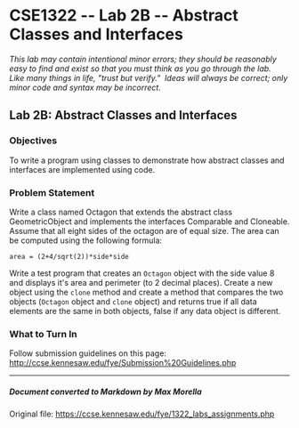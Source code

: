 # CSE1322 -- Lab 2B -- Abstract Classes and Interfaces

_This lab may contain intentional minor errors; they should be reasonably easy to find and exist so that you must think as you go through the lab.  Like many things in life, "trust but verify."  Ideas will always be correct; only minor code and syntax may be incorrect._

## Lab 2B: Abstract Classes and Interfaces

### Objectives

To write a program using classes to demonstrate how abstract classes and interfaces are implemented using code.

### Problem Statement

Write a class named Octagon that extends the abstract class GeometricObject and implements the interfaces Comparable and Cloneable. Assume that all eight sides of the octagon are of equal size. The area can be computed using the following formula: 

 `area = (2+4/sqrt(2))*side*side`

Write a test program that creates an `Octagon` object with the side value 8 and displays it's area and perimeter (to 2 decimal places). Create a new object using the `clone` method and create a method that compares the two objects (`Octagon` object and `clone` object) and returns true if all data elements are the same in both objects, false if any data object is different.

### What to Turn In

Follow submission guidelines on this page: http://ccse.kennesaw.edu/fye/Submission%20Guidelines.php

---
##### Document converted to Markdown by Max Morella
Original file: https://ccse.kennesaw.edu/fye/1322_labs_assignments.php
